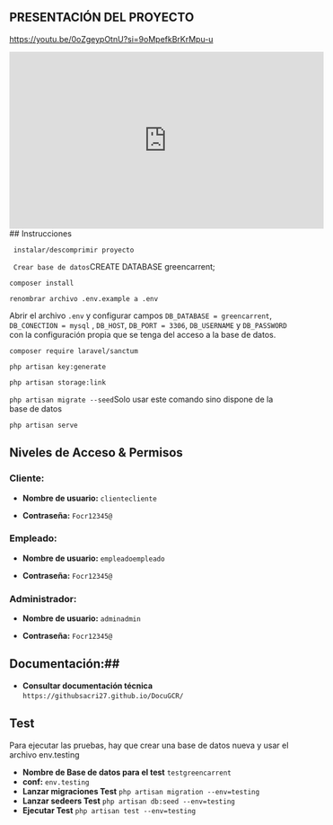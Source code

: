 ## PRESENTACIÓN DEL PROYECTO
https://youtu.be/0oZgeypOtnU?si=9oMpefkBrKrMpu-u

<iframe width="560" height="315" src="https://www.youtube.com/embed/0oZgeypOtnU?si=8N_WG6QRnnT__UB_" title="YouTube video player" frameborder="0" allow="accelerometer; autoplay; clipboard-write; encrypted-media; gyroscope; picture-in-picture; web-share" referrerpolicy="strict-origin-when-cross-origin" allowfullscreen></iframe>
## Instrucciones

``` instalar/descomprimir proyecto```

``` Crear base de datos```CREATE DATABASE greencarrent;

``` composer install ```

``` renombrar archivo .env.example a .env ```

Abrir el archivo `.env` y configurar campos `DB_DATABASE = greencarrent`, `DB_CONECTION = mysql` , `DB_HOST`, `DB_PORT = 3306`, `DB_USERNAME` y `DB_PASSWORD` con la configuración propia que se tenga del acceso a la base de datos.

``` composer require laravel/sanctum ```

``` php artisan key:generate ```

``` php artisan storage:link ```

``` php artisan migrate --seed ```Solo usar este comando sino dispone de la base de datos

``` php artisan serve ```

## Niveles de Acceso & Permisos


### Cliente:

- **Nombre de usuario:** ``` clientecliente ```

- **Contraseña:** ``` Focr12345@ ```

### Empleado:

- **Nombre de usuario:** ``` empleadoempleado ```

- **Contraseña:** ``` Focr12345@ ```

### Administrador:

- **Nombre de usuario:** ``` adminadmin ```

- **Contraseña:** ``` Focr12345@ ```

## Documentación:##

- **Consultar documentación técnica**
``` https://githubsacri27.github.io/DocuGCR/ ```

## Test
Para ejecutar las pruebas, hay que crear una base de datos nueva y usar el archivo env.testing
- **Nombre de Base de datos para el test** ``` testgreencarrent ```
- **conf:** ``` env.testing ```
- **Lanzar migraciones Test** ``` php artisan migration --env=testing     ```
- **Lanzar sedeers Test** ``` php artisan db:seed --env=testing      ```
- **Ejecutar Test** ``` php artisan test --env=testing    ```

